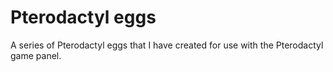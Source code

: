 # Pterodactyl eggs
A series of Pterodactyl eggs that I have created for use with the Pterodactyl game panel.
